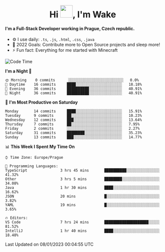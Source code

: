 <h1 align="center">Hi <img src="https://raw.githubusercontent.com/MrWakeCZ/MrWakeCZ/master/Hi.gif" width="40px" />, I'm Wake</h1>

#### I'm a Full-Stack Developer working in Prague, Czech republic.
- ⚙️ I use daily: `.ts`, `.js`, `.html`, `.css`, `.java`
- 🥅 2022 Goals: Contribute more to Open Source projects and sleep more!
- ⚡ Fun fact: Everything for me started with Minecraft

<!--START_SECTION:waka-->
![Code Time](http://img.shields.io/badge/Code%20Time-2%2C883%20hrs%2058%20mins-blue)

**I'm a Night 🦉** 

```text
🌞 Morning    0 commits      ░░░░░░░░░░░░░░░░░░░░░░░░░   0.0% 
🌆 Daytime    16 commits     ████░░░░░░░░░░░░░░░░░░░░░   18.18% 
🌃 Evening    36 commits     ██████████░░░░░░░░░░░░░░░   40.91% 
🌙 Night      36 commits     ██████████░░░░░░░░░░░░░░░   40.91%

```
📅 **I'm Most Productive on Saturday** 

```text
Monday       14 commits     ████░░░░░░░░░░░░░░░░░░░░░   15.91% 
Tuesday      9 commits      ██░░░░░░░░░░░░░░░░░░░░░░░   10.23% 
Wednesday    12 commits     ███░░░░░░░░░░░░░░░░░░░░░░   13.64% 
Thursday     7 commits      ██░░░░░░░░░░░░░░░░░░░░░░░   7.95% 
Friday       2 commits      ░░░░░░░░░░░░░░░░░░░░░░░░░   2.27% 
Saturday     31 commits     ████████░░░░░░░░░░░░░░░░░   35.23% 
Sunday       13 commits     ███░░░░░░░░░░░░░░░░░░░░░░   14.77%

```


📊 **This Week I Spent My Time On** 

```text
⌚︎ Time Zone: Europe/Prague

💬 Programming Languages: 
TypeScript               3 hrs 45 mins       ██████████░░░░░░░░░░░░░░░   41.32% 
Other                    3 hrs 5 mins        ████████░░░░░░░░░░░░░░░░░   34.08% 
Java                     1 hr 30 mins        ████░░░░░░░░░░░░░░░░░░░░░   16.62% 
JSON                     20 mins             █░░░░░░░░░░░░░░░░░░░░░░░░   3.82% 
YAML                     19 mins             █░░░░░░░░░░░░░░░░░░░░░░░░   3.65%

🔥 Editors: 
VS Code                  7 hrs 24 mins       ████████████████████░░░░░   81.52% 
IntelliJ                 1 hr 40 mins        ████░░░░░░░░░░░░░░░░░░░░░   18.48%

```


 Last Updated on 08/01/2023 00:04:55 UTC
<!--END_SECTION:waka-->
